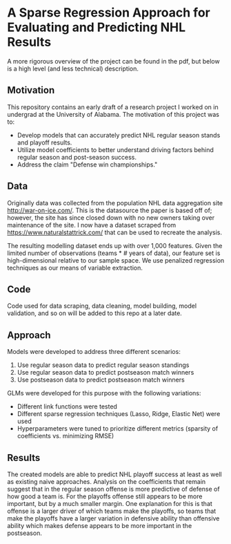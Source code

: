 # A Sparse Regression Approach for Evaluating and Predicting NHL Results

A more rigorous overview of the project can be found in the pdf, but below is a high level (and less technical) description.

## Motivation

This repository contains an early draft of a research project I worked on in undergrad at the University of Alabama. The motivation of this project was to:

* Develop models that can accurately predict NHL regular season stands and playoff results.
* Utilize model coefficients to better understand driving factors behind regular season and post-season success.
* Address the claim "Defense win championships."

## Data

Originally data was collected from the population NHL data aggregation site http://war-on-ice.com/. This is the datasource the paper is based off of; however, the site has since closed down with no new owners taking over maintenance of the site. I now have a dataset scraped from https://www.naturalstattrick.com/ that can be used to recreate the analysis.

The resulting modelling dataset ends up with over 1,000 features. Given the limited number of observations (teams * # years of data), our feature set is high-dimensional relative to our sample space. We use penalized regression techniques as our means of variable extraction.

## Code

Code used for data scraping, data cleaning, model building, model validation, and so on will be added to this repo at a later date.

## Approach

Models were developed to address three different scenarios:

1. Use regular season data to predict regular season standings
2. Use regular season data to predict postseason match winners
3. Use postseason data to predict postseason match winners

GLMs were developed for this purpose with the following variations:

* Different link functions were tested
* Different sparse regression techniques (Lasso, Ridge, Elastic Net) were used
* Hyperparameters were tuned to prioritize different metrics (sparsity of coefficients vs. minimizing RMSE)

## Results

The created models are able to predict NHL playoff success at least as well as existing naive approaches. Analysis on the coefficients that remain suggest that in the regular season offense is more predictive of defense of how good a team is. For the playoffs offense still appears to be more important, but by a much smaller margin. One explanation for this is that offense is a larger driver of which teams make the playoffs, so teams that make the playoffs have a larger variation in defensive ability than offensive ability which makes defense appears to be more important in the postseason.



